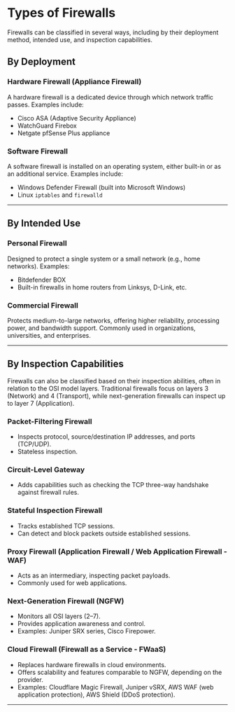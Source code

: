 # Types of Firewalls

Firewalls can be classified in several ways, including by their deployment method, intended use, and inspection capabilities.

## By Deployment

### Hardware Firewall (Appliance Firewall)
A hardware firewall is a dedicated device through which network traffic passes. Examples include:
- Cisco ASA (Adaptive Security Appliance)
- WatchGuard Firebox
- Netgate pfSense Plus appliance

### Software Firewall
A software firewall is installed on an operating system, either built-in or as an additional service. Examples include:
- Windows Defender Firewall (built into Microsoft Windows)
- Linux `iptables` and `firewalld`

---

## By Intended Use

### Personal Firewall
Designed to protect a single system or a small network (e.g., home networks). Examples:
- Bitdefender BOX
- Built-in firewalls in home routers from Linksys, D-Link, etc.

### Commercial Firewall
Protects medium-to-large networks, offering higher reliability, processing power, and bandwidth support. Commonly used in organizations, universities, and enterprises.

---

## By Inspection Capabilities

Firewalls can also be classified based on their inspection abilities, often in relation to the OSI model layers. Traditional firewalls focus on layers 3 (Network) and 4 (Transport), while next-generation firewalls can inspect up to layer 7 (Application).

### Packet-Filtering Firewall
- Inspects protocol, source/destination IP addresses, and ports (TCP/UDP).
- Stateless inspection.

### Circuit-Level Gateway
- Adds capabilities such as checking the TCP three-way handshake against firewall rules.

### Stateful Inspection Firewall
- Tracks established TCP sessions.
- Can detect and block packets outside established sessions.

### Proxy Firewall (Application Firewall / Web Application Firewall - WAF)
- Acts as an intermediary, inspecting packet payloads.
- Commonly used for web applications.

### Next-Generation Firewall (NGFW)
- Monitors all OSI layers (2–7).
- Provides application awareness and control.
- Examples: Juniper SRX series, Cisco Firepower.

### Cloud Firewall (Firewall as a Service - FWaaS)
- Replaces hardware firewalls in cloud environments.
- Offers scalability and features comparable to NGFW, depending on the provider.
- Examples: Cloudflare Magic Firewall, Juniper vSRX, AWS WAF (web application protection), AWS Shield (DDoS protection).

---